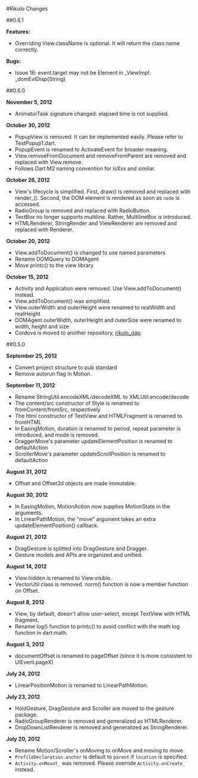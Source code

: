 #Rikulo Changes

##0.6.1

**Features:**

* Overriding View.className is optional. It will return the class name correctly.

**Bugs:**

* Issue 16: event.target may not be Element in _ViewImpl: _domEvtDisp(String)

##0.6.0

**November 5, 2012**

* AnimatorTask signature changed: elapsed time is not supplied.

**October 30, 2012**

* PopupView is removed. It can be implemented easily. Please refer to TestPopup1.dart.
* PopupEvent is renamed to ActivateEvent for broader meaning.
* View.remvoeFromDocument and removeFromParent are removed and replaced with View.remove.
* Follows Dart M2 naming convention for isXxx and similar.

**October 26, 2012**

* View's lifecycle is simplified. First, draw() is removed and replaced with
  render_(). Second, the DOM element is rendered as soon as `node` is accessed.
* RadioGroup is removed and replaced with RadioButton.
* TextBox no longer supports multiline. Rather, MultilineBox is introduced.
* HTMLRenderer, StringRender and ViewRenderer are removed and replaced with Renderer.

**October 20, 2012**

* View.addToDocument() is changed to use named parameters
* Rename DOMQuery to DOMAgent
* Move printc() to the view library

**October 15, 2012**

* Activity and Application were removed. Use View.addToDocument() instead.
* View.addToDocument() was simplified.
* View.outerWidth and outerHeight were renamed to realWidth and realHeight
* DOMAgent.outerWidth, outerHeight and outerSize were renamed to width, height and size
* Cordova is moved to another repository, [rikulo_gap](https://github.com/rikulo/rikulo-gap).

##0.5.0

**September 25, 2012**

* Convert project structure to pub standard
* Remove autorun flag in Motion.

**September 11, 2012**

* Rename StringUtil.encodeXML/decodeXML to XMLUtil.encode/decode
* The content/src constructor of Style is renamed to fromContent/fromSrc, respectively
* The html constructor of TextView and HTMLFragment is renamed to fromHTML
* In EasingMotion, duration is renamed to period, repeat parameter is introduced, and mode is removed.
* DraggerMove's parameter updateElementPosition is renamed to defaultAction
* ScrollerMove's parameter updateScrollPosition is renamed to defaultAction

**August 31, 2012**

* Offset and Offset3d objects are made immutable.

**August 30, 2012**

* In EasingMotion, MotionAction now supplies MotionState in the arguments.
* In LinearPathMotion, the "move" argument takes an extra updateElementPosition() callback.  

**August 21, 2012**

* DragGesture is splitted into DragGesture and Dragger.
* Gesture models and APIs are organized and unified.

**August 14, 2012**

* View.hidden is renamed to View.visible.
* VectorUtil class is removed. norm() function is now a member function on Offset.

**August 8, 2012**

* View, by default, doesn't allow user-select, except TextView with HTML fragment.
* Rename log() function to printc() to avoid conflict with the math log function in dart:math.

**August 3, 2012**

* documentOffset is renamed to pageOffset (since it is more consistent to UIEvent.pageX)

**July 24, 2012**

* LinearPositionMotion is renamed to LinearPathMotion.

**July 23, 2012**

* HoldGesture, DragGesture and Scroller are moved to the gesture package.
* RadioGroupRenderer is removed and generalized as HTMLRenderer.
* DropDownListRenderer is removed and generalized as StringRenderer.

**July 20, 2012**

* Rename Motion/Scroller's onMoving to onMove and moving to move.
* `ProfileDeclaration.anchor` is default to `parent` if `location` is specified.
* `Activity.onMount_` was removed. Please override `Activity.onCreate_` instead.
